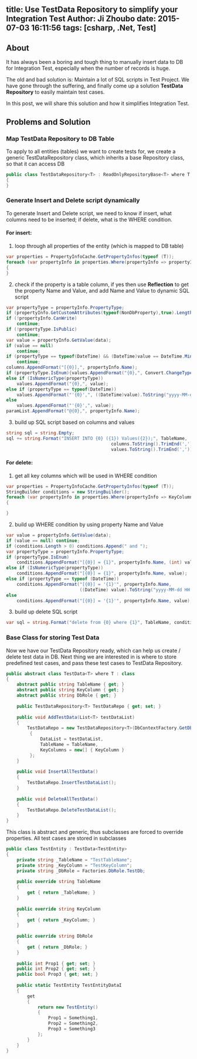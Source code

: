title: Use TestData Repository to simplify your Integration Test
Author: Ji Zhoubo
date: 2015-07-03 16:11:56
tags: [csharp, .Net, Test]
---
## About
It has always been a boring and tough thing to manually insert data to DB for Integration Test, especially when the number of records is huge.  

The old and bad solution is: Maintain a lot of SQL scripts in Test Project. We have gone through the suffering, and finally come up a solution  **TestData Repository** to easily maintain test cases.

In this post, we will share this solution and how it simplifies Integration Test.

## Problems and Solution

### Map TestData Repository to DB Table
 To apply to all entities (tables) we want to create tests for, we create a generic TestDataRepository class, which inherits a base Repository class, so that it can access DB

```csharp
public class TestDataRepository<T> : ReadOnlyRepositoryBase<T> where T : class
{
}

```

### Generate Insert and Delete script dynamically
To generate Insert and Delete script, we need to know if insert, what columns need to be inserted; if delete, what is the WHERE condition.

#### For insert:

 1. loop through all properties of the entity (which is mapped to DB table)

 ```csharp
var properties = PropertyInfoCache.GetPropertyInfos(typeof (T));
foreach (var propertyInfo in properties.Where(propertyInfo => propertyInfo.Name != IdentityColumn))
{
}
```
 2. check if the property is a table column, if yes then use **Reflection** to get the property Name and Value, and add Name and Value to dynamic SQL script

```csharp
var propertyType = propertyInfo.PropertyType;
if (propertyInfo.GetCustomAttributes(typeof(NonDbProperty),true).Length != 0) continue;
if (!propertyInfo.CanWrite) 
    continue;
if (!propertyType.IsPublic) 
    continue;
var value = propertyInfo.GetValue(data);
if (value == null) 
    continue;
if (propertyType == typeof(DateTime) && (DateTime)value == DateTime.MinValue)
    continue;
columns.AppendFormat("[{0}],", propertyInfo.Name);
if (propertyType.IsEnum){values.AppendFormat("{0},", Convert.ChangeType(value, typeof(int)));}
else if (IsNumericType(propertyType))
    values.AppendFormat("{0},", value);
else if (propertyType == typeof(DateTime))
    values.AppendFormat("'{0}',", ((DateTime)value).ToString("yyyy-MM-dd HH:mm:ss"));
else
    values.AppendFormat("'{0}',", value);
paramList.AppendFormat("@{0},", propertyInfo.Name);
```

 3. build up SQL script based on columns and values
```csharp
string sql = string.Empty;
sql += string.Format("INSERT INTO {0} ({1}) Values({2});", TableName,
                                        columns.ToString().TrimEnd(','),
                                        values.ToString().TrimEnd(','));
```

#### For delete:
 1. get all key columns which will be used in WHERE condition

```csharp
var properties = PropertyInfoCache.GetPropertyInfos(typeof (T));
StringBuilder conditions = new StringBuilder();
foreach (var propertyInfo in properties.Where(propertyInfo => KeyColumns.Contains(propertyInfo.Name)))
{

}
 ```
 2. build up WHERE condition by using property Name and Value

```csharp
var value = propertyInfo.GetValue(data);
if (value == null) continue;
if (conditions.Length > 0) conditions.Append(" and ");
var propertyType = propertyInfo.PropertyType;
if (propertyType.IsEnum)
    conditions.AppendFormat("[{0}] = {1}", propertyInfo.Name, (int) value);
else if (IsNumericType(propertyType))
    conditions.AppendFormat("[{0}] = {1}", propertyInfo.Name, value);
else if (propertyType == typeof (DateTime))
    conditions.AppendFormat("[{0}] = '{1}'", propertyInfo.Name,
                            ((DateTime) value).ToString("yyyy-MM-dd HH:mm:ss"));
else
    conditions.AppendFormat("[{0}] = '{1}'", propertyInfo.Name, value);
```

 3. build up delete SQL script

```csharp
var sql = string.Format("delete from {0} where {1}", TableName, conditions);
```


### Base Class for storing Test Data
 
 Now we have our TestData Repository ready, which can help us create / delete test data in DB. Next thing we are interested in is where to store predefined test cases, and pass these test cases to TestData Repository.


```csharp
public abstract class TestData<T> where T : class
{
    abstract public string TableName { get; }
    abstract public string KeyColumn { get; }
    abstract public string DbRole { get; }
             
    public TestDataRepository<T> TestDataRepo { get; set; }
 
    public void AddTestData(List<T> testDataList)
    {
        TestDataRepo = new TestDataRepository<T>(DbContextFactory.GetDbConfig (DbRole))
         {
             DataList = testDataList,
             TableName = TableName,
             KeyColumns = new[] { KeyColumn }
         };
    }
 
    public void InsertAllTestData()
    {
        TestDataRepo.InsertTestDataList();
    }
 
    public void DeleteAllTestData()
    {
        TestDataRepo.DeleteTestDataList();
    }
}
```

 This class is abstract and generic, thus subclasses are forced to override properties.  All test cases are stored in subclasses

```csharp
public class TestEntity : TestData<TestEntity>
{
    private string _TableName = "TestTableName";
    private string _KeyColumn = "TestKeyColumn";
    private string _DbRole = Factories.DbRole.TestDb;
 
    public override string TableName
    {
        get { return _TableName; }
    }
 
    public override string KeyColumn
    {
        get { return _KeyColumn; }
    }
 
    public override string DbRole
    {
        get { return _DbRole; }
    }
 
    public int Prop1 { get; set; }
    public int Prop2 { get; set; }
    public bool Prop3 { get; set; }    
 
    public static TestEntity TestEntityDataI
    {
        get
        {
            return new TestEntity()
            {
                Prop1 = Something1,
                Prop2 = Something2,
                Prop3 = Something3
            };
        }
    }
}
```